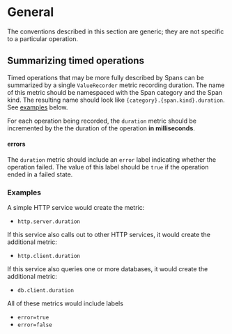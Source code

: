 # General

The conventions described in this section are generic; they are not specific to a
particular operation.

## Summarizing timed operations

Timed operations that may be more fully described by Spans can be summarized by a single `ValueRecorder` metric recording duration.  The name of this metric  should be namespaced with the Span category and the Span kind.
The resulting name should look like `{category}.{span.kind}.duration`. See [examples](#examples) below.

For each operation being recorded, the `duration` metric should be incremented by the the duration of the operation **in milliseconds**.

#### errors

The `duration` metric should include an `error` label indicating whether the operation failed.  The value of this label should be `true` if the operation ended in a failed state.

### Examples

A simple HTTP service would create the metric:

* `http.server.duration`

If this service also calls out to other HTTP services, it would create the additional metric:

* `http.client.duration`

If this service also queries one or more databases, it would create the additional metric:

* `db.client.duration`

All of these metrics would include labels
  * `error=true`
  * `error=false`
